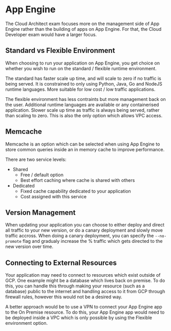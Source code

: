# App Engine

The Cloud Architect exam focuses more on the management side of App Engine rather
than the building of apps on App Engine. For that, the Cloud Developer exam 
would have a larger focus.

## Standard vs Flexible Environment

When choosing to run your application on App Engine, you get choice on whether
you wish to run on the standard / flexible runtime environment. 

The standard has faster scale up time, and will scale to zero if no traffic is
being served. It is constrained to only using Python, Java, Go and NodeJS 
runtime languages. More suitable for low cost / low traffic applications.

The flexible environment has less contraints but more management back on the 
user. Additional runtime languages are available or any containerised application.
Slower scale up time as traffic is always being served, rather than scaling to
zero. This is also the only option which allows VPC access.

## Memcache

Memcache is an option which can be selected when using App Engine to store 
common queries inside an in memory cache to improve performance.

There are two service levels:
* Shared 
  * Free / default option 
  * Best effort caching where cache is shared with others
* Dedicated
  * Fixed cache capability dedicated to your application
  * Cost assigned with this service

## Version Management

When updating your application you can choose to either deploy and direct all
traffic to your new version, or do a canary deployment and slowly move traffic
accross. When doing a canary deployment, you can specify the `--no-promote` flag
and gradualy increase the % traffic which gets directed to the new version 
over time.

## Connecting to External Resources

Your application may need to connect to resources which exist outside of GCP. 
One example might be a database which lives back on premise. To do this, you can
handle this through making your resource (such as a database) public to the 
internet and handling access to it from GCP through firewall rules, however this
would not be a desired way.

A better approach would be to use a VPN to connect your App Engine app to the 
On Premise resource. To do this, your App Engine app would need to be deployed 
inside a VPC which is only possible by using the Flexible environment option.
